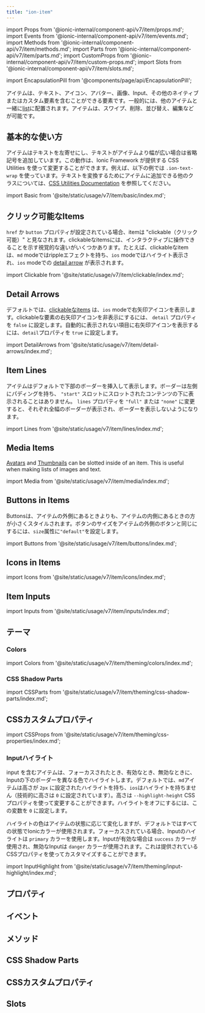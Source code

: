 ```yaml
---
title: "ion-item"
---
```

import Props from '@ionic-internal/component-api/v7/item/props.md';
import Events from '@ionic-internal/component-api/v7/item/events.md';
import Methods from '@ionic-internal/component-api/v7/item/methods.md';
import Parts from '@ionic-internal/component-api/v7/item/parts.md';
import CustomProps from '@ionic-internal/component-api/v7/item/custom-props.md';
import Slots from '@ionic-internal/component-api/v7/item/slots.md';

<head>
  <title>ion-item: Input, Edit, or Delete iOS and Android Item Elements</title>
  <meta name="description" content="iOS/Android用ion-item要素は、テキスト、アイコン、画像、その他のカスタム要素を含みます。これらはリストに配置され、入力、削除、編集などが可能です。" />
</head>

import EncapsulationPill from '@components/page/api/EncapsulationPill';

<EncapsulationPill type="shadow" />

アイテムは、テキスト、アイコン、アバター、画像、Input、その他のネイティブまたはカスタム要素を含むことができる要素です。一般的には、他のアイテムと一緒に[list](./list)に配置されます。アイテムは、スワイプ、削除、並び替え、編集などが可能です。

## 基本的な使い方

アイテムはテキストを左寄せにし、テキストがアイテムより幅が広い場合は省略記号を追加しています。この動作は、Ionic Framework が提供する CSS Utilities を使って変更することができます。例えば、以下の例では `.ion-text-wrap` を使っています。テキストを変換するためにアイテムに追加できる他のクラスについては、[CSS Utilities Documentation](/docs/layout/css-utilities) を参照してください。

import Basic from '@site/static/usage/v7/item/basic/index.md';

<Basic />


## クリック可能なItems

`href` か `button` プロパティが設定されている場合、itemは "clickable（クリック可能）" と見なされます。clickableなitemsには、インタラクティブに操作できることを示す視覚的な違いがいくつかあります。たとえば、clickableなitemは、`md` modeではrippleエフェクトを持ち、`ios` modeではハイライト表示され、`ios` modeでの [detail arrow](/#detail-arrows) が表示されます。

import Clickable from '@site/static/usage/v7/item/clickable/index.md';

<Clickable />


## Detail Arrows

デフォルトでは、[clickableなitems](/#clickable-items) は、`ios` modeで右矢印アイコンを表示します。clickableな要素の右矢印アイコンを非表示にするには、 `detail` プロパティを `false` に設定します。自動的に表示されない項目に右矢印アイコンを表示するには、`detail`プロパティを `true` に設定します。

import DetailArrows from '@site/static/usage/v7/item/detail-arrows/index.md';

<DetailArrows />


<!--

TODO add this functionality back as a css variable

This feature is not enabled by default on clickable items for the `md` mode, but it can be enabled by setting the following CSS variable:

```css
--item-detail-push-show: true;
```

See the [theming documentation](/docs/theming/css-variables) for more information.

-->


## Item Lines

アイテムはデフォルトで下部のボーダーを挿入して表示します。ボーダーは左側にパディングを持ち、 `"start"` スロットにスロットされたコンテンツの下に表示されることはありません。 `lines` プロパティを `"full"` または `"none"` に変更すると、それぞれ全幅のボーダーが表示され、ボーダーを表示しないようになります。

import Lines from '@site/static/usage/v7/item/lines/index.md';

<Lines />


## Media Items

[Avatars](./avatar) and [Thumbnails](./thumbnail) can be slotted inside of an item. This is useful when making lists of images and text.

import Media from '@site/static/usage/v7/item/media/index.md';

<Media />


## Buttons in Items

Buttonsは、アイテムの外側にあるときよりも、アイテムの内側にあるときの方が小さくスタイルされます。ボタンのサイズをアイテムの外側のボタンと同じにするには、`size`属性に`"default"`を設定します。

import Buttons from '@site/static/usage/v7/item/buttons/index.md';

<Buttons />


## Icons in Items

import Icons from '@site/static/usage/v7/item/icons/index.md';

<Icons />


## Item Inputs

import Inputs from '@site/static/usage/v7/item/inputs/index.md';

<Inputs />

## テーマ

### Colors

import Colors from '@site/static/usage/v7/item/theming/colors/index.md';

<Colors />

### CSS Shadow Parts

import CSSParts from '@site/static/usage/v7/item/theming/css-shadow-parts/index.md';

<CSSParts />

## CSSカスタムプロパティ

import CSSProps from '@site/static/usage/v7/item/theming/css-properties/index.md';

<CSSProps />


### Inputハイライト

input を含むアイテムは、フォーカスされたとき、有効なとき、無効なときに、Inputの下のボーダーを異なる色でハイライトします。デフォルトでは、`md`アイテムは高さが `2px` に設定されたハイライトを持ち、`ios`はハイライトを持ちません（技術的に高さは `0` に設定されています）。高さは `--highlight-height` CSS プロパティを使って変更することができます。ハイライトをオフにするには、この変数を `0` に設定します。

ハイライトの色はアイテムの状態に応じて変化しますが、デフォルトではすべての状態でIonicカラーが使用されます。フォーカスされている場合、Inputのハイライトは `primary` カラーを使用します。Inputが有効な場合は `success` カラーが使用され、無効なInputは `danger` カラーが使用されます。これは提供されているCSSプロパティを使ってカスタマイズすることができます。

import InputHighlight from '@site/static/usage/v7/item/theming/input-highlight/index.md';

<InputHighlight />


## プロパティ
<Props />

## イベント
<Events />

## メソッド
<Methods />

## CSS Shadow Parts
<Parts />

## CSSカスタムプロパティ
<CustomProps />

## Slots
<Slots />
